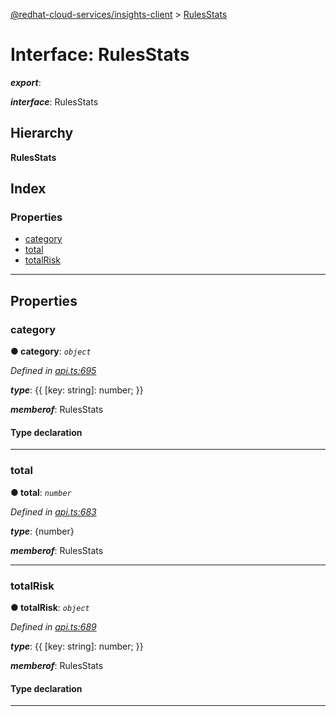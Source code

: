 [@redhat-cloud-services/insights-client](../README.md) > [RulesStats](../interfaces/rulesstats.md)

# Interface: RulesStats

*__export__*: 

*__interface__*: RulesStats

## Hierarchy

**RulesStats**

## Index

### Properties

* [category](rulesstats.md#category)
* [total](rulesstats.md#total)
* [totalRisk](rulesstats.md#totalrisk)

---

## Properties

<a id="category"></a>

###  category

**● category**: *`object`*

*Defined in [api.ts:695](https://github.com/RedHatInsights/javascript-clients/blob/master/packages/insights/api.ts#L695)*

*__type__*: {{ \[key: string\]: number; }}

*__memberof__*: RulesStats

#### Type declaration

[key: `string`]: `number`

___
<a id="total"></a>

###  total

**● total**: *`number`*

*Defined in [api.ts:683](https://github.com/RedHatInsights/javascript-clients/blob/master/packages/insights/api.ts#L683)*

*__type__*: {number}

*__memberof__*: RulesStats

___
<a id="totalrisk"></a>

###  totalRisk

**● totalRisk**: *`object`*

*Defined in [api.ts:689](https://github.com/RedHatInsights/javascript-clients/blob/master/packages/insights/api.ts#L689)*

*__type__*: {{ \[key: string\]: number; }}

*__memberof__*: RulesStats

#### Type declaration

[key: `string`]: `number`

___

